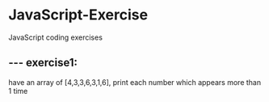 # JavaScript-Exercise
JavaScript coding exercises

## --- exercise1: 
have an array of [4,3,3,6,3,1,6], print each number which appears more than 1 time
